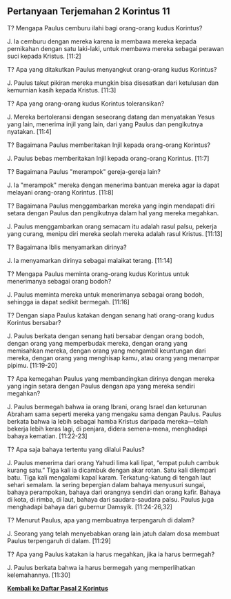 ## Pertanyaan Terjemahan 2 Korintus 11 ##

T? Mengapa Paulus cemburu ilahi bagi orang-orang kudus Korintus?

J. Ia cemburu dengan mereka karena ia membawa mereka kepada pernikahan dengan satu laki-laki, untuk membawa mereka sebagai perawan suci kepada Kristus. [11:2]

T? Apa yang ditakutkan Paulus menyangkut orang-orang kudus Korintus?

J. Paulus takut pikiran mereka mungkin bisa disesatkan dari ketulusan dan kemurnian kasih kepada Kristus. [11:3]

T? Apa yang orang-orang kudus Korintus toleransikan?

J. Mereka bertoleransi dengan seseorang datang dan menyatakan Yesus yang lain, menerima injil yang lain, dari yang Paulus dan pengikutnya nyatakan. [11:4]

T? Bagaimana Paulus memberitakan Injil kepada orang-orang Korintus?

J. Paulus bebas memberitakan Injil kepada orang-orang Korintus. [11:7]

T? Bagaimana Paulus "merampok" gereja-gereja lain?

J. Ia "merampok" mereka dengan menerima bantuan mereka agar ia dapat melayani orang-orang Korintus. [11:8]

T? Bagaimana Paulus menggambarkan mereka yang ingin mendapati diri setara dengan Paulus dan pengikutnya dalam hal yang mereka megahkan.

J. Paulus menggambarkan orang semacam itu adalah rasul palsu, pekerja yang curang, menipu diri mereka seolah mereka adalah rasul Kristus. [11:13]

T? Bagaimana Iblis menyamarkan dirinya?

J. Ia menyamarkan dirinya sebagai malaikat terang. [11:14]

T? Mengapa Paulus meminta orang-orang kudus Korintus untuk menerimanya sebagai orang bodoh?

J. Paulus meminta mereka untuk menerimanya sebagai orang bodoh, sehingga ia dapat sedikit bermegah. [11:16]

T? Dengan siapa Paulus katakan dengan senang hati orang-orang kudus Korintus bersabar?

J. Paulus berkata dengan senang hati bersabar dengan orang bodoh, dengan orang yang memperbudak mereka, dengan orang yang memisahkan mereka, dengan orang yang mengambil keuntungan dari mereka, dengan orang yang menghisap kamu, atau orang yang menampar pipimu. [11:19-20]

T? Apa kemegahan Paulus yang membandingkan dirinya dengan mereka yang ingin setara dengan Paulus dengan apa yang mereka sendiri megahkan?

J. Paulus bermegah bahwa ia orang Ibrani, orang Israel dan keturunan Abraham sama seperti mereka yang mengaku sama dengan Paulus. Paulus berkata bahwa ia lebih sebagai hamba Kristus daripada mereka—telah bekerja lebih keras lagi, di penjara, didera semena-mena, menghadapi bahaya kematian. [11:22-23]

T? Apa saja bahaya tertentu yang dilalui Paulus?

J. Paulus menerima dari orang Yahudi lima kali lipat, “empat puluh cambuk kurang satu.” Tiga kali ia dicambuk dengan akar rotan. Satu kali dilempari batu. Tiga kali mengalami kapal karam. Terkatung-katung di tengah laut sehari semalam. Ia sering bepergian dalam bahaya menyusuri sungai, bahaya perampokan, bahaya dari orangnya sendiri dan orang kafir. Bahaya di kota, di rimba, di laut, bahaya dari saudara-saudara palsu. Paulus juga menghadapi bahaya dari gubernur Damsyik. [11:24-26,32]

T? Menurut Paulus, apa yang membuatnya terpengaruh di dalam?

J. Seorang yang telah menyebabkan orang lain jatuh dalam dosa membuat Paulus terpengaruh di dalam. [11:29]

T? Apa yang Paulus katakan ia harus megahkan, jika ia harus bermegah?

J. Paulus berkata bahwa ia harus bermegah yang memperlihatkan kelemahannya. [11:30]

__[Kembali ke Daftar Pasal 2 Korintus](./)__

